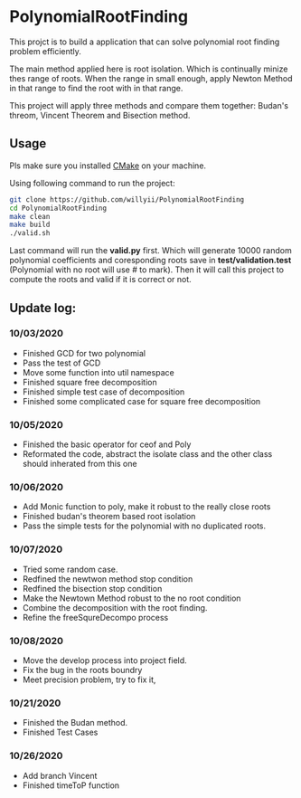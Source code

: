 # PolynomialRootFinding

This projct is to build a application that can solve polynomial root finding 
problem efficiently. 

The main method applied here is root isolation. Which is continually minize thes range of roots. When the range in small enough, apply Newton Method in that range to find the root with in that range.

This project will apply three methods and compare them together: Budan's threom, Vincent Theorem and Bisection method.

## Usage
Pls make sure you installed [CMake](https://cmake.org/) on your machine. 

Using following command to run the project:

```bash
git clone https://github.com/willyii/PolynomialRootFinding
cd PolynomialRootFinding
make clean
make build
./valid.sh
```

Last command will run the **valid.py** first. Which will generate 10000 random polynomial coefficients and coresponding roots save in **test/validation.test**
(Polynomial with no root will use # to mark). Then it will call this project to compute the roots and valid if it is correct or not.


## Update log:

### 10/03/2020
- Finished GCD for two polynomial
- Pass the test of GCD
- Move some function into util namespace
- Finished square free decomposition
- Finished simple test case of decomposition
- Finished some complicated case for square free decomposition

### 10/05/2020
- Finished the basic operator for ceof and Poly
- Reformated the code, abstract the isolate class and the other class should inherated from this one

### 10/06/2020
- Add Monic function to poly, make it robust to the really close roots
- Finished budan's theorem based root isolation
- Pass the simple tests for the polynomial with no duplicated roots.

### 10/07/2020
- Tried some random case.
- Redfined the newtwon method stop condition
- Redfined the bisection stop condition
- Make the Newtown Method robust to the no root condition
- Combine the decomposition with the root finding.
- Refine the freeSqureDecompo process

### 10/08/2020
- Move the develop process into project field.
- Fix the bug in the roots boundry
- Meet precision problem, try to fix it,

### 10/21/2020
- Finished the Budan method. 
- Finished Test Cases

### 10/26/2020
- Add branch Vincent
- Finished timeToP function

